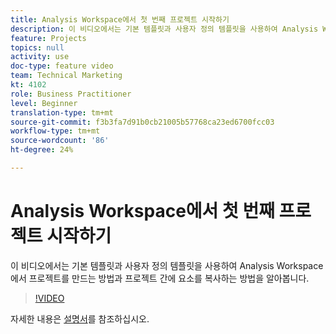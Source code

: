 ```yaml
---
title: Analysis Workspace에서 첫 번째 프로젝트 시작하기
description: 이 비디오에서는 기본 템플릿과 사용자 정의 템플릿을 사용하여 Analysis Workspace에서 프로젝트를 만드는 방법과 프로젝트 간에 요소를 복사하는 방법을 알아봅니다.
feature: Projects
topics: null
activity: use
doc-type: feature video
team: Technical Marketing
kt: 4102
role: Business Practitioner
level: Beginner
translation-type: tm+mt
source-git-commit: f3b3fa7d91b0cb21005b57768ca23ed6700fcc03
workflow-type: tm+mt
source-wordcount: '86'
ht-degree: 24%

---
```



# Analysis Workspace에서 첫 번째 프로젝트 시작하기

이 비디오에서는 기본 템플릿과 사용자 정의 템플릿을 사용하여 Analysis Workspace에서 프로젝트를 만드는 방법과 프로젝트 간에 요소를 복사하는 방법을 알아봅니다.

>[!VIDEO](https://video.tv.adobe.com/v/30368/?quality=12)

자세한 내용은 [설명서](https://docs.adobe.com/content/help/en/analytics/analyze/analysis-workspace/build-workspace-project/freeform-overview.html)를 참조하십시오.
